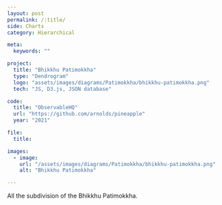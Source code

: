 ```yaml
---
layout: post
permalink: /:title/
side: Charts
category: Hierarchical

meta:
  keywords: ""

project:
  title: "Bhikkhu Patimokkha"
  type: "Dendrogram"
  logo: "assets/images/diagrams/Patimokkha/bhikkhu-patimokkha.png"
  tech: "JS, D3.js, JSON database"

code:
  title: "ObservableHQ"
  url: "https://github.com/arnolds/pineapple"
  year: "2021"

file:
  title:

images:
  - image:
    url: "/assets/images/diagrams/Patimokkha/bhikkhu-patimokkha.png"
    alt: "Bhikkhu Patimokkha"

---
```

All the subdivision of the Bhikkhu Patimokkha.
